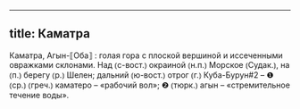 
---
title: Каматра
---
Каматра, Агын-⟦Оба⟧
: голая гора с плоской вершиной и иссеченными овражками склонами. Над ⦅с-вост.⦆ окраиной ⦅н.п.⦆ Морское ⦅Судак.⦆, на ⦅п.⦆ берегу ⦅р.⦆ Шелен; дальний ⦅ю-вост.⦆ отрог ⦅г.⦆ Куба-Бурун#2 – ❶ ⦅ср.⦆ ⦅греч.⦆ каматеро – «рабочий вол»; ❷ ⦅тюрк.⦆ агын – «стремительное течение воды».

